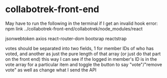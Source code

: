 # collabotrek-front-end

May have to run the following in the terminal if I get an invalid hook error: npm link ../collabotrek-front-end/collabotrek/node_modules/react

jsonwebtoken
axios
react-router-dom
bootsrap
reactstrap

votes should be separated into two fields, 1 for member IDs of who has voted, and another as just the pure length of that array (or just do that part on the front end) this way I can see if the logged in member's ID is in the vote array for a particular item and toggle the button to say "vote"/"remove vote" as well as change what I send the API